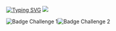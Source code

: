 [![Typing SVG](https://readme-typing-svg.herokuapp.com?font=Bangers&size=18&duration=3000&color=0A0283&center=verdadeiro&vCenter=verdadeiro&multiline=true&lines=Ol%C3%A1+meu+nome+%C3%A9+Vincius+Oruam;Estudante+de+Ci%C3%AAncias+da+Computa%C3%A7%C3%A3o)](https://git.io/typing-svg)
![](https://komarev.com/ghpvc/?username=vini1809&color=0a0283)

![Badge Challenge 1](https://user-images.githubusercontent.com/82980056/176539945-4c11294f-8890-406f-b6d5-ae365e10f179.png)![Badge Challenge 2](https://user-images.githubusercontent.com/82980056/176540304-9a7c73a9-c93d-4ff4-a4dd-da856b6ef666.png)
